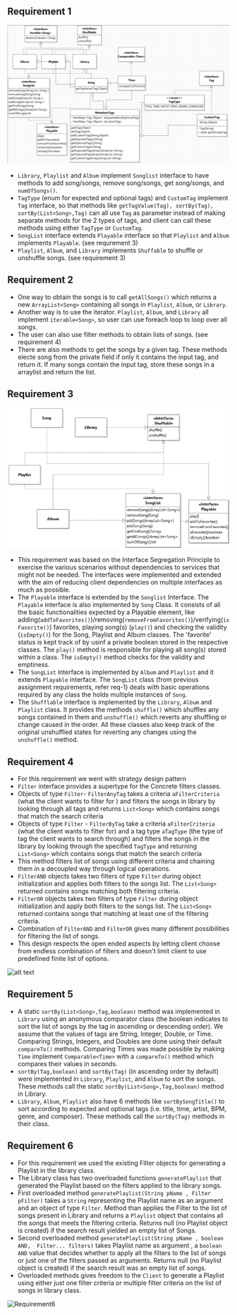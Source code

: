 ## Requirement 1
![requirements 1,2,3,5](./images/interfaces-classdiagram.png)
- `Library`, `Playlist` and `Album` implement `Songlist` interface to have methods to add song/songs, remove song/songs, get song/songs, and `numOfSongs()`.
- `TagType` (enum for expected and optional tags) and `CustomTag` implement `Tag` interface, so that methods like `getTagValue(Tag), sortBy(Tag), sortBy(List<Song>,Tag)` can all use `Tag` as parameter instead of making separate methods for the 2 types of tags, and client can call these methods using either `TagType` or `CustomTag`.
- `SongList` interface extends `Playable` interface so that `Playlist` and `Album` implements `Playable`. (see requrement 3)
- `Playlist`, `Album`, and `Library` implements `Shuffable` to shuffle or unshuffle songs. (see requirement 3)

## Requirement 2
- One way to obtain the songs is to call `getAllSongs()` which returns a new `ArrayList<Song>` containing all songs in `Playlist`, `Album`, or `Library`.
- Another way is to use the iterator. `Playlist`, `Album`, and `Library` all implement `iterable<Song>`, so user can use foreach loop to loop over all songs.
- The user can also use filter methods to obtain lists of songs. (see requirement 4)
- There are also methods to get the songs by a given tag. These methods electe song from the private field if only it contains the input tag, and return it. If many songs contain the input tag, store these songs in a arraylist and return the list.

## Requirement 3
![alt text](./images/DesignISP.png)

- This requirement was based on the Interface Segregation Principle to exercise the various scenarios without dependencies to services that might not be needed. The interfaces were implemented and extended with the aim of reducing client dependencies on multiple interfaces as much as possible. 
- The `Playable` interface is extended by the `Songlist` Interface. The `Playable` interface is also implemented by `Song` Class. It consists of all the basic functionalities expected by a Playable element, like adding(`addToFavorites()`)/removing(`removeFromFavorites()`)/verifying(`isFavorite()`) favorites, playing song(s) (`play()`) and checking the validity (`isEmpty()`) for the Song, Playlist and Album classes. The 'favorite' status is kept track of by usinf a private boolean stored in the respective classes. The `play()` method is responsible for playing all song(s) stored within a class. The `isEmpty()` method checks for the validity and emptiness. 
- The `SongList` interface is implemented by `Album` and `Playlist` and it extends `Playable` interface. The `SongList` class (from previous assignment requirements, refer req-1) deals with basic operations required by any class the holds multiple instances of `Song`.
- The `Shufflable` interface is implemented by the `Library`, `Album` and `Playlist` class. It provides the methods `shuffle()` which shuffles any songs contained in them and `unshuffle()` which reverts any shuffling or change caused in the order. All these classes also keep track of the original unshuffled states for reverting any changes using the `unshuffle()` method. 


## Requirement 4 

- For this requirement we went with strategy design pattern
- `Filter` interface provides a supertype for the Concrete filters classes.
- Objects of type `Filter`- `FilterAnyTag` takes a criteria `aFilterCriteria` (what the client wants to filter for ) and filters the songs in library by looking through all tags and returns `List<Song>` which contains songs that match the search criteria
- Objects of type `Filter` - `FilterByTag` take a criteria `aFilterCriteria` (what the client wants to filter for) and a tag type `aTagType` (the type of tag the client wants to search through) and filters the songs in the library by looking through the specified `TagType` and returning `List<Song>` which contains songs that match the search criteria
- This method filters list of songs using different criteria and chaining them in a decoupled way through logical operations. 
- `FilterAND` objects takes two filters of type `Filter` during object initialization and applies both filters to the songs list. The `List<Song>` returned contains songs matching both filtering criteria. 
- `FilterOR` objects takes two filters of type `Filter` during object initialization and apply both filters to the songs list. The `List<Song>` returned contains songs that matching at least one of the filtering criteria.
- Combination of `FilterAND` and `FilterOR` gives many different possibilities for filtering the list of songs. 
- This design respects the open ended aspects by letting client choose from endless combination of filters and doesn't limit client to use predefined finite list of options. 

![alt text](/images/Filter.png)

## Requirement 5
- A static `sortBy(List<Song>,Tag,boolean)` method was implemented in `Library` using an anonymous comparator class (the boolean indicates to sort the list of songs by the tag in ascending or descending order). We assume that the values of tags are String, Integer, Double, or Time. Comparing Strings, Integers, and Doubles are done using their default `compareTo()` methods. Comparing Times was made possible by making `Time` implement `Comparable<Time>` with a `compareTo()` method which compares their values in seconds.
- `sortBy(Tag,boolean)` and `sortBy(Tag)` (in ascending order by default) were implemented in `Library`, `Playlist`, and `Album` to sort the songs. These methods call the static `sortBy(List<Song>,Tag,boolean)` method in Library.
- `Library`, `Album`, `Playlist` also have 6 methods like `sortBySongTitle()` to sort according to expected and optional tags (i.e. title, time, artist, BPM, genre, and composer). These methods call the `sortBy(Tag)` methods in their class.


## Requirement 6

- For this requirement we used the existing Filter objects for generating a Playlist in the library class. 
- The Library class has two overloaded functions `generatePlaylist` that generated the Playlist based on the filters applied to the library songs. 
- First overloaded method `generatePlaylist(String pName , Filter pFilter)` takes a `String` representing the Playlist name as an argument and an object of type `Filter`. Method than applies the Filter to the list of songs present in Library and returns a `Playlist` object that contains all the songs that meets the filtering criteria. Returns null (no Playlist object is created) if the search result yielded an empty list of Songs. 
- Second overloaded method `generatePlaylist(String pName , boolean AND,  Filter... filters)` takes Playlist name as argument , a `boolean AND` value that decides whether to apply all the filters to the list of songs or just one of the filters passed as arguments. Returns null (no Playlist object is created) if the search result was an empty list of songs. 
- Overloaded methods gives freedom to the `Client` to generate a Playlist using either just one filter criteria or multiple filter criteria on the list of songs in library class. 

![Requirement6](../images/Requirement6.png)

